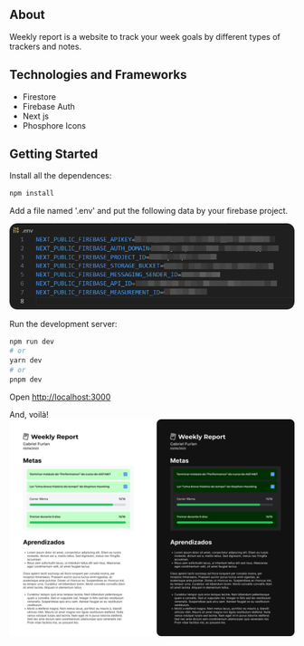 ## About
Weekly report is a website to track your week goals by different types of trackers and notes.

## Technologies and Frameworks
- Firestore
- Firebase Auth
- Next js
- Phosphore Icons

## Getting Started

Install all the dependences:
```bash
npm install
```

Add a file named '.env' and put the following data by your firebase project.

![[Examples]](src/assets/img/dotenv-screenshot.png)


Run the development server:

```bash
npm run dev
# or
yarn dev
# or
pnpm dev
```

Open [http://localhost:3000](http://localhost:3000)

And, voilà!
![[Examples]](src/assets/img/example-screenshots.png)
